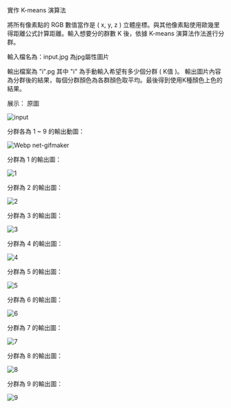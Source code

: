 實作 K-means 演算法

將所有像素點的 RGB 數值當作是 ( x, y, z ) 立體座標。與其他像素點使用歐幾里得距離公式計算距離。輸入想要分的群數 K 後，依據 K-means 演算法作法進行分群。

輸入檔名為：input.jpg
為jpg屬性圖片

輸出檔案為 "i".pg 其中 "i" 為手動輸入希望有多少個分群 ( K值 )。 輸出圖片內容為分群後的結果，每個分群顏色為各群顏色取平均。最後得到使用K種顏色上色的結果。

展示：
原圖

![input](https://user-images.githubusercontent.com/42996962/134174529-4884af84-1563-4f87-95fd-cd8d421ec08f.jpg)

分群各為 1 ~ 9 的輸出動圖：

![Webp net-gifmaker](https://user-images.githubusercontent.com/42996962/134174952-aaf3864b-f1e1-4759-a7e7-715e04128dbe.gif)

分群為 1 的輸出圖：

![1](https://user-images.githubusercontent.com/42996962/134175047-84392113-932f-4b59-9706-55f0dc94242b.jpg)

分群為 2 的輸出圖：

![2](https://user-images.githubusercontent.com/42996962/134175065-57b5405d-2280-4e6c-991a-8399495de227.jpg)

分群為 3 的輸出圖：

![3](https://user-images.githubusercontent.com/42996962/134175074-572235f1-23b6-4bcb-a7ac-352a5b17c0d9.jpg)

分群為 4 的輸出圖：

![4](https://user-images.githubusercontent.com/42996962/134175088-89a8381b-73f1-44e0-befe-4def9eeeb9b5.jpg)

分群為 5 的輸出圖：

![5](https://user-images.githubusercontent.com/42996962/134175104-23ab4249-28cd-4504-a79e-cad7edc702de.jpg)

分群為 6 的輸出圖：

![6](https://user-images.githubusercontent.com/42996962/134175119-0b080d76-5437-49d6-a672-2b28ba4f89ea.jpg)

分群為 7 的輸出圖：

![7](https://user-images.githubusercontent.com/42996962/134175149-932aad51-35dc-4fe5-b6a8-06fdf6169725.jpg)

分群為 8 的輸出圖：

![8](https://user-images.githubusercontent.com/42996962/134175162-ac47ee1b-92d1-41b6-b942-ac6c2b45618f.jpg)

分群為 9 的輸出圖：

![9](https://user-images.githubusercontent.com/42996962/134175174-e14b2d73-d206-4631-b82a-10c65fa0ad7a.jpg)


